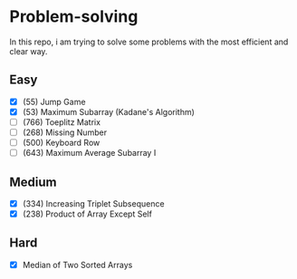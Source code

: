 # Problem-solving
In this repo, i am trying to solve some problems with the most efficient and clear way.
## Easy
- [X] (55) Jump Game
- [X] (53) Maximum Subarray (Kadane's Algorithm)
- [ ] (766) Toeplitz Matrix
- [ ] (268) Missing Number
- [ ] (500) Keyboard Row
- [ ] (643) Maximum Average Subarray I
## Medium
- [X] (334) Increasing Triplet Subsequence
- [X] (238) Product of Array Except Self
## Hard
- [X] Median of Two Sorted Arrays
